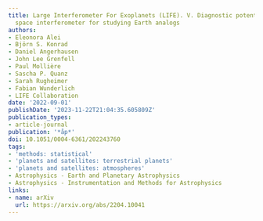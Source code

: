 ```yaml
---
title: Large Interferometer For Exoplanets (LIFE). V. Diagnostic potential of a mid-infrared
  space interferometer for studying Earth analogs
authors:
- Eleonora Alei
- Björn S. Konrad
- Daniel Angerhausen
- John Lee Grenfell
- Paul Mollière
- Sascha P. Quanz
- Sarah Rugheimer
- Fabian Wunderlich
- LIFE Collaboration
date: '2022-09-01'
publishDate: '2023-11-22T21:04:35.605809Z'
publication_types:
- article-journal
publication: '*åp*'
doi: 10.1051/0004-6361/202243760
tags:
- 'methods: statistical'
- 'planets and satellites: terrestrial planets'
- 'planets and satellites: atmospheres'
- Astrophysics - Earth and Planetary Astrophysics
- Astrophysics - Instrumentation and Methods for Astrophysics
links:
- name: arXiv
  url: https://arxiv.org/abs/2204.10041
---
```

